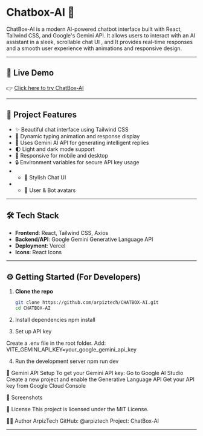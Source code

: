 # Chatbox-AI 🤖

ChatBox-AI is a modern AI-powered chatbot interface built with React, Tailwind CSS, and Google's Gemini API. It allows users to interact with an AI assistant in a sleek, scrollable chat UI , and  It provides real-time responses and a smooth user experience with animations and responsive design.

---

## 🚀 Live Demo
👉 [Click here to try ChatBox-AI](https://chatbox-ai-eosin.vercel.app/)

---
## 📂 Project Features

- ✨ Beautiful chat interface using Tailwind CSS
- 💬 Dynamic typing animation and response display
- 🧠 Uses Gemini AI API for generating intelligent replies
- 🌓 Light and dark mode support
- 📱 Responsive for mobile and desktop
- 🔒 Environment variables for secure API key usage
- - 💬 Stylish Chat UI
 - - 👤 User & Bot avatars

---

## 🛠️ Tech Stack

- **Frontend**: React, Tailwind CSS, Axios
- **Backend/API**: Google Gemini Generative Language API
- **Deployment**: Vercel
- **Icons**: React Icons

---
## ⚙️ Getting Started (For Developers)

1. **Clone the repo**
   ```bash
   git clone https://github.com/arpiztech/CHATBOX-AI.git
   cd CHATBOX-AI
2. Install dependencies
npm install

3. Set up API key

Create a .env file in the root folder.
Add:
VITE_GEMINI_API_KEY=your_google_gemini_api_key

4. Run the development server
npm run dev


🧠 Gemini API Setup
To get your Gemini API key:
Go to Google AI Studio
Create a new project and enable the Generative Language API
Get your API key from Google Cloud Console

📸 Screenshots

📝 License
This project is licensed under the MIT License.

🙋‍♀️ Author
ArpizTech
GitHub: @arpiztech
Project: ChatBox-AI

---





